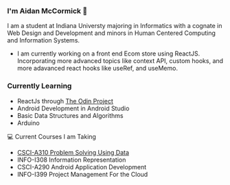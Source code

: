 ### I'm Aidan McCormick 👋
I am a student at Indiana Universty majoring in Informatics with a cognate in Web Design and Development and minors in Human Centered Computing and Information Systems.

-  I am currently working on a front end Ecom store using ReactJS. Incorporating more advanced topics like context API, custom hooks, and more adavanced react hooks like useRef, and useMemo.

### Currently Learning
- ReactJs through [The Odin Project](https://www.theodinproject.com/dashboard)
- Android Development in Android Studio
- Basic Data Structures and Algorithms
- Arduino

💻 Current Courses I am Taking
- [CSCI-A310 Problem Solving Using Data](https://luddy.indiana.edu/academics/courses/class/iub-fall-2023-csci-a310)
- INFO-I308 Information Representation
- CSCI-A290 Android Application Development
- INFO-I399 Project Management For the Cloud
